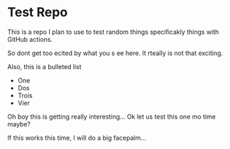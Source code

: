 # Test Repo

This is a repo I plan to use to test random things specificakly things with GitHub actions.

So dont get too ecited by what you s ee here. It rteally is not that exciting.

Also, this is a bulleted list
- One
- Dos
- Trois
- Vier

Oh boy this is getting really interesting...
Ok let us test this one mo time maybe?

If this works this time, I will do a big facepalm...
